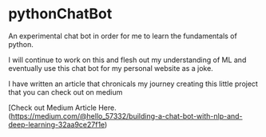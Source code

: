 # pythonChatBot
An experimental chat bot in order for me to learn the fundamentals of python.

I will continue to work on this and flesh out my understanding of ML and eventually use this chat bot for my personal website as a joke. 

I have written an article that chronicals my journey creating this little project that you can check out on medium 

[Check out Medium Article Here.(https://medium.com/@hello_57332/building-a-chat-bot-with-nlp-and-deep-learning-32aa9ce27f1e)
